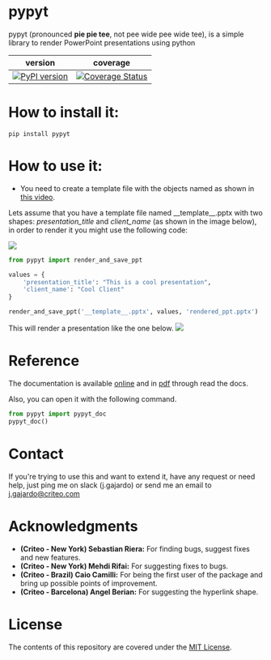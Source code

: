 # pypyt
pypyt (pronounced **pie pie tee**, not pee wide pee wide tee), is a simple library to render PowerPoint presentations using python


version |coverage 
--- | ---
[![PyPI version](https://badge.fury.io/py/pypyt.svg)](https://badge.fury.io/py/pypyt) | [![Coverage Status](https://coveralls.io/repos/github/llulai/pypyt/badge.svg?branch=master)](https://coveralls.io/github/llulai/pypyt?branch=master)
# How to install it:


    pip install pypyt



# How to use it:
- You need to create a template file with the objects named as shown in [this video](https://www.youtube.com/watch?v=IhES3of_9Nw).

Lets assume that you have a template file named \_\_template\_\_.pptx with two shapes: *presentation_title* and
*client_name* (as shown in the image below), in order to render it you might use the following code:

![](images/template1.png)
```python
from pypyt import render_and_save_ppt

values = {
    'presentation_title': "This is a cool presentation",
    'client_name': "Cool Client"
}

render_and_save_ppt('__template__.pptx', values, 'rendered_ppt.pptx')
```
    
This will render a presentation like the one below.
![](images/output1.png)


# Reference

The documentation is available <a href="https://pypyt.readthedocs.io/en/latest/index.html">online</a> and in
[pdf](https://media.readthedocs.org/pdf/pypyt/latest/pypyt.pdf) through read the docs.

Also, you can open it with the following command.

```python
from pypyt import pypyt_doc
pypyt_doc()
```

# Contact
If you're trying to use this and want to extend it, have any request or need help, just ping me on slack (j.gajardo) or
send me an email to j.gajardo@criteo.com

# Acknowledgments
- **(Criteo - New York) Sebastian Riera:** For finding bugs, suggest fixes and new features.
- **(Criteo - New York) Mehdi Rifai:** For suggesting fixes to bugs.
- **(Criteo - Brazil) Caio Camilli:** For being the first user of the package and bring up possible points of improvement.
- **(Criteo - Barcelona) Angel Berian:** For suggesting the hyperlink shape.

# License
The contents of this repository are covered under the [MIT License](LICENSE.txt).